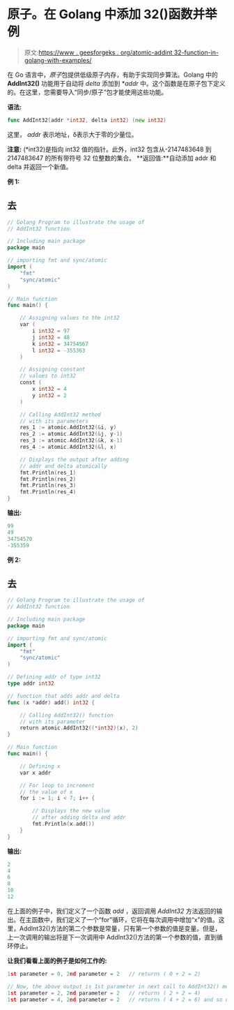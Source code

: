 # 原子。在 Golang 中添加 32()函数并举例

> 原文:[https://www . geesforgeks . org/atomic-addint 32-function-in-golang-with-examples/](https://www.geeksforgeeks.org/atomic-addint32-function-in-golang-with-examples/)

在 Go 语言中，*原子*包提供低级原子内存，有助于实现同步算法。Golang 中的 **AddInt32()** 功能用于自动将 *delta* 添加到 **addr* 中。这个函数是在原子包下定义的。在这里，您需要导入“同步/原子”包才能使用这些功能。

**语法:**

```go
func AddInt32(addr *int32, delta int32) (new int32)
```

这里， *addr* 表示地址，δ表示大于零的少量位。

**注意:** (*int32)是指向 int32 值的指针。此外，int32 包含从-2147483648 到 2147483647 的所有带符号 32 位整数的集合。
**返回值:**自动添加 addr 和 delta 并返回一个新值。

**例 1:**

## 去

```go
// Golang Program to illustrate the usage of
// AddInt32 function

// Including main package
package main

// importing fmt and sync/atomic
import (
    "fmt"
    "sync/atomic"
)

// Main function
func main() {

    // Assigning values to the int32
    var (
        i int32 = 97
        j int32 = 48
        k int32 = 34754567
        l int32 = -355363
    )

    // Assigning constant
    // values to int32
    const (
        x int32 = 4
        y int32 = 2
    )

    // Calling AddInt32 method
    // with its parameters
    res_1 := atomic.AddInt32(&i, y)
    res_2 := atomic.AddInt32(&j, y-1)
    res_3 := atomic.AddInt32(&k, x-1)
    res_4 := atomic.AddInt32(&l, x)

    // Displays the output after adding
    // addr and delta atomically
    fmt.Println(res_1)
    fmt.Println(res_2)
    fmt.Println(res_3)
    fmt.Println(res_4)
}
```

**输出:**

```go
99
49
34754570
-355359
```

**例 2:**

## 去

```go
// Golang Program to illustrate the usage of
// AddInt32 function

// Including main package
package main

// importing fmt and sync/atomic
import (
    "fmt"
    "sync/atomic"
)

// Defining addr of type int32
type addr int32

// function that adds addr and delta
func (x *addr) add() int32 {

    // Calling AddInt32() function
    // with its parameter
    return atomic.AddInt32((*int32)(x), 2)
}

// Main function
func main() {

    // Defining x
    var x addr

    // For loop to increment
    // the value of x
    for i := 1; i < 7; i++ {

        // Displays the new value
        // after adding delta and addr
        fmt.Println(x.add())
    }
}
```

**输出:**

```go
2
4
6
8
10
12
```

在上面的例子中，我们定义了一个函数 *add* ，返回调用 *AddInt32* 方法返回的输出。在主函数中，我们定义了一个“for”循环，它将在每次调用中增加“x”的值。这里，AddInt32()方法的第二个参数是常量，只有第一个参数的值是变量。但是，上一次调用的输出将是下一次调用中 AddInt32()方法的第一个参数的值，直到循环停止。

**让我们看看上面的例子是如何工作的:**

```go
1st parameter = 0, 2nd parameter = 2   // returns ( 0 + 2 = 2)

// Now, the above output is 1st parameter in next call to AddInt32() method
1st parameter = 2, 2nd parameter = 2   // returns ( 2 + 2 = 4)
1st parameter = 4, 2nd parameter = 2   // returns ( 4 + 2 = 6) and so on.
```
